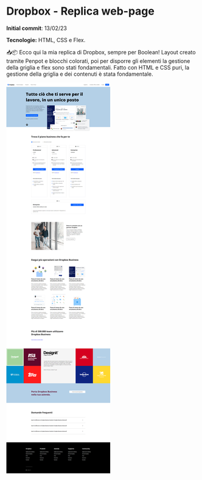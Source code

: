 # Dropbox - Replica web-page

**Initial commit**: 13/02/23

**Tecnologie:** HTML, CSS e Flex.

📥📦 Ecco qui la mia replica di Dropbox, sempre per Boolean!
Layout creato tramite Penpot e blocchi colorati, poi per disporre gli elementi la gestione della griglia e flex sono stati fondamentali. Fatto con HTML e CSS puri, la gestione della griglia e dei contenuti è stata fondamentale.

<img src="./references/screencapture.png"/>
